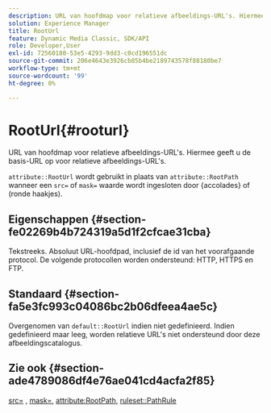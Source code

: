 ```yaml
---
description: URL van hoofdmap voor relatieve afbeeldings-URL's. Hiermee geeft u de basis-URL op voor relatieve afbeeldings-URL's.
solution: Experience Manager
title: RootUrl
feature: Dynamic Media Classic, SDK/API
role: Developer,User
exl-id: 72560180-53e5-4293-9dd3-c0cd196551dc
source-git-commit: 206e4643e3926cb85b4be2189743578f88180be7
workflow-type: tm+mt
source-wordcount: '99'
ht-degree: 0%

---
```


# RootUrl{#rooturl}

URL van hoofdmap voor relatieve afbeeldings-URL&#39;s. Hiermee geeft u de basis-URL op voor relatieve afbeeldings-URL&#39;s.

`attribute::RootUrl` wordt gebruikt in plaats van  `attribute::RootPath` wanneer een  `src=` of  `mask=` waarde wordt ingesloten door {accolades} of (ronde haakjes).

## Eigenschappen {#section-fe02269b4b724319a5d1f2cfcae31cba}

Tekstreeks. Absoluut URL-hoofdpad, inclusief de id van het voorafgaande protocol. De volgende protocollen worden ondersteund: HTTP, HTTPS en FTP.

## Standaard {#section-fa5e3fc993c04086bc2b06dfeea4ae5c}

Overgenomen van `default::RootUrl` indien niet gedefinieerd. Indien gedefinieerd maar leeg, worden relatieve URL&#39;s niet ondersteund door deze afbeeldingscatalogus.

## Zie ook {#section-ade4789086df4e76ae041cd4acfa2f85}

[src=](../../../../../is-api/http-ref/image-serving-api-ref/c-http-protocol-reference/c-command-reference/r-src.md#reference-f6506637778c4c69bf106a7924a91ab1) ,  [mask=](../../../../../is-api/http-ref/image-serving-api-ref/c-http-protocol-reference/c-command-reference/r-mask.md#reference-922254e027404fb890b850e2723ee06e),  [attribute:RootPath](../../../../../is-api/image-catalog/image-serving-api-ref/c-image-catalog-reference/c-attributes-reference/r-rootpath.md#reference-17d57e5967be403b8408fa7214017494),  [ruleset::PathRule](../../../../../is-api/image-catalog/image-serving-api-ref/c-image-catalog-reference/c-rule-set-reference/c-rule-set-reference.md#concept-3e5058cf3507470b82cac638df23ea8e)
